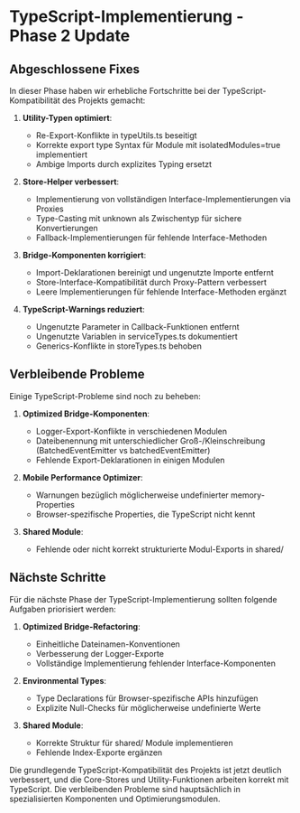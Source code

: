 # TypeScript-Implementierung - Phase 2 Update

## Abgeschlossene Fixes

In dieser Phase haben wir erhebliche Fortschritte bei der TypeScript-Kompatibilität des Projekts gemacht:

1. **Utility-Typen optimiert**:
   - Re-Export-Konflikte in typeUtils.ts beseitigt
   - Korrekte export type Syntax für Module mit isolatedModules=true implementiert
   - Ambige Imports durch explizites Typing ersetzt

2. **Store-Helper verbessert**:
   - Implementierung von vollständigen Interface-Implementierungen via Proxies
   - Type-Casting mit unknown als Zwischentyp für sichere Konvertierungen
   - Fallback-Implementierungen für fehlende Interface-Methoden

3. **Bridge-Komponenten korrigiert**:
   - Import-Deklarationen bereinigt und ungenutzte Importe entfernt
   - Store-Interface-Kompatibilität durch Proxy-Pattern verbessert
   - Leere Implementierungen für fehlende Interface-Methoden ergänzt

4. **TypeScript-Warnings reduziert**:
   - Ungenutzte Parameter in Callback-Funktionen entfernt
   - Ungenutzte Variablen in serviceTypes.ts dokumentiert
   - Generics-Konflikte in storeTypes.ts behoben

## Verbleibende Probleme

Einige TypeScript-Probleme sind noch zu beheben:

1. **Optimized Bridge-Komponenten**:
   - Logger-Export-Konflikte in verschiedenen Modulen
   - Dateibenennung mit unterschiedlicher Groß-/Kleinschreibung (BatchedEventEmitter vs batchedEventEmitter)
   - Fehlende Export-Deklarationen in einigen Modulen

2. **Mobile Performance Optimizer**:
   - Warnungen bezüglich möglicherweise undefinierter memory-Properties
   - Browser-spezifische Properties, die TypeScript nicht kennt

3. **Shared Module**:
   - Fehlende oder nicht korrekt strukturierte Modul-Exports in shared/

## Nächste Schritte

Für die nächste Phase der TypeScript-Implementierung sollten folgende Aufgaben priorisiert werden:

1. **Optimized Bridge-Refactoring**: 
   - Einheitliche Dateinamen-Konventionen
   - Verbesserung der Logger-Exporte
   - Vollständige Implementierung fehlender Interface-Komponenten

2. **Environmental Types**:
   - Type Declarations für Browser-spezifische APIs hinzufügen
   - Explizite Null-Checks für möglicherweise undefinierte Werte

3. **Shared Module**: 
   - Korrekte Struktur für shared/ Module implementieren
   - Fehlende Index-Exporte ergänzen

Die grundlegende TypeScript-Kompatibilität des Projekts ist jetzt deutlich verbessert, und die Core-Stores und Utility-Funktionen arbeiten korrekt mit TypeScript. Die verbleibenden Probleme sind hauptsächlich in spezialisierten Komponenten und Optimierungsmodulen.
